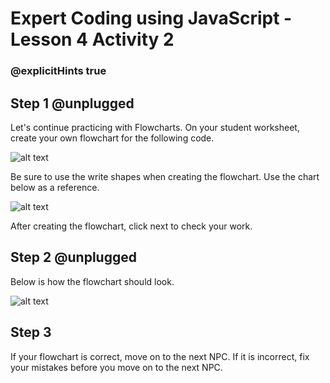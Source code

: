 # Expert Coding using JavaScript - Lesson 4 Activity 2
### @explicitHints true

## Step 1 @unplugged

Let's continue practicing with Flowcharts.  On your student worksheet, create your own flowchart for the following code.  

![alt text](https://expertjs.codingcredentials.com/Lesson4/4.1/4.7.JPG?raw=true  "Code")

Be sure to use the write shapes when creating the flowchart.  Use the chart below as a reference. 

![alt text](https://expertjs.codingcredentials.com/Lesson4/4.1/4.1.JPG?raw=true  "Flowchart")

After creating the flowchart, click next to check your work. 

## Step 2 @unplugged

Below is how the flowchart should look. 

![alt text](https://expertjs.codingcredentials.com/Lesson4/4.1/4.8.JPG?raw=true  "Flowchart")

## Step 3 

If your flowchart is correct, move on to the next NPC.  If it is incorrect, fix your mistakes before you move on to the next NPC. 
